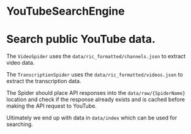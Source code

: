# YouTubeSearchEngine
# Search public YouTube data.

The `VideoSpider` uses the `data/ric_formatted/channels.json` to extract video data.

The `TranscriptionSpider` uses the `data/ric_formatted/videos.json` to extract the transcription data.

The Spider should place API responses into the `data/raw/{SpiderName}` location and check if the response already exists and is cached before making the API request to YouTube.

Ultimately we end up with data in `data/index` which can be used for searching.
